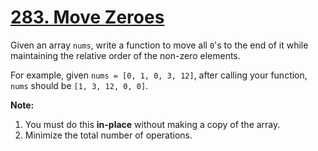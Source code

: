 # [283. Move Zeroes](https://leetcode.com/problems/move-zeroes/description)
Given an array `nums`, write a function to move all `0`'s to the end of it while maintaining the relative order of the non-zero elements.

For example, given `nums = [0, 1, 0, 3, 12]`, after calling your function, `nums` should be `[1, 3, 12, 0, 0]`.

**Note:**
1. You must do this **in-place** without making a copy of the array.
2. Minimize the total number of operations.